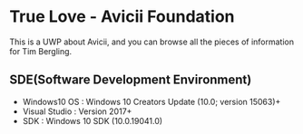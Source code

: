 # True Love - Avicii Foundation
This is a UWP about Avicii, and you can browse all the pieces of information for Tim Bergling.

## SDE(Software Development Environment)
- Windows10 OS : Windows 10 Creators Update (10.0; version 15063)+
- Visual Studio : Version 2017+
- SDK : Windows 10 SDK (10.0.19041.0)